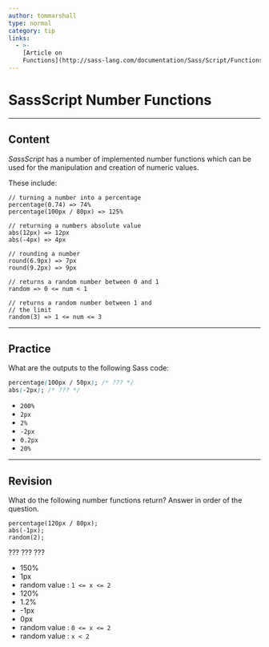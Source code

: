```yaml
---
author: tommarshall
type: normal
category: tip
links:
  - >-
    [Article on
    Functions](http://sass-lang.com/documentation/Sass/Script/Functions.html){article}
---
```


# SassScript Number Functions


---

## Content

*SassScript* has a number of implemented number functions which can be used for the manipulation and creation of numeric values.

These include:

```plain-text
// turning a number into a percentage
percentage(0.74) => 74%
percentage(100px / 80px) => 125%

// returning a numbers absolute value
abs(12px) => 12px
abs(-4px) => 4px

// rounding a number
round(6.9px) => 7px
round(9.2px) => 9px

// returns a random number between 0 and 1
random => 0 <= num < 1

// returns a random number between 1 and
// the limit
random(3) => 1 <= num <= 3

```


---

## Practice

What are the outputs to the following Sass code:

```css
percentage(100px / 50px); /* ??? */
abs(-2px); /* ??? */
```

- `200%`
- `2px`
- `2%`
- `-2px`
- `0.2px`
- `20%`


---

## Revision

What do the following number functions return? Answer in order of the question.

```plain-text
percentage(120px / 80px);
abs(-1px);
random(2);
```

??? ??? ???

- 150%
- 1px
- random value : `1 <= x <= 2`
- 120%
- 1.2%
- -1px
- 0px
- random value : `0 <= x <= 2`
- random value : `x < 2`
